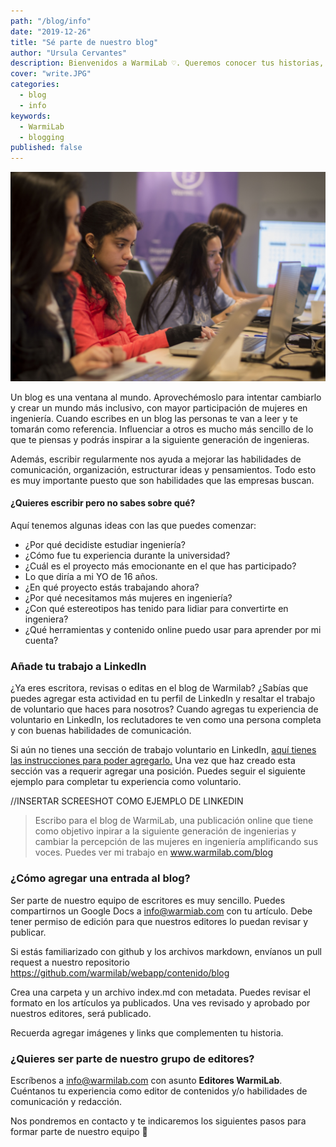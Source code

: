 ```yaml
---
path: "/blog/info"
date: "2019-12-26"
title: "Sé parte de nuestro blog"
author: "Ursula Cervantes"
description: Bienvenidos a WarmiLab ♡. Queremos conocer tus historias, tus experiencias y tu perspectiva del mundo de la ingeniería. ¡Inspiremos a la siguiente generación de ingenieras juntos!
cover: "write.JPG"
categories:
  - blog
  - info
keywords:
  - WarmiLab
  - blogging
published: false
---
```


![Niñas del programa WarmiLab](./write.JPG "Niñas del programa WarmiLab")


Un blog es una ventana al mundo. Aprovechémoslo para intentar cambiarlo y crear un mundo más inclusivo, con mayor participación de mujeres en ingeniería. Cuando escribes en un blog las personas te van a leer y te tomarán como referencia. Influenciar a otros es mucho más sencillo de lo que te piensas y podrás inspirar a la siguiente generación de ingenieras.


Además, escribir regularmente nos ayuda a mejorar las habilidades de comunicación, organización, estructurar ideas y pensamientos. Todo esto es muy importante puesto que son habilidades que las empresas buscan.

#### ¿Quieres escribir pero no sabes sobre qué?

Aquí tenemos algunas ideas con las que puedes comenzar:

* ¿Por qué decidiste estudiar ingeniería?
* ¿Cómo fue tu experiencia durante la universidad?
* ¿Cuál es el proyecto más emocionante en el que has participado?
* Lo que diría a mi YO de 16 años.
* ¿En qué proyecto estás trabajando ahora?
* ¿Por qué necesitamos más mujeres en ingeniería?
* ¿Con qué estereotipos has tenido para lidiar para convertirte en ingeniera?
* ¿Qué herramientas y contenido online puedo usar para aprender por mi cuenta?

### Añade tu trabajo a LinkedIn

¿Ya eres escritora, revisas o editas en el blog de Warmilab? ¿Sabías que puedes agregar esta actividad en tu perfil de LinkedIn y resaltar el trabajo de voluntario que haces para nosotros? Cuando agregas tu experiencia de voluntario en LinkedIn, los reclutadores te ven como una persona completa y con buenas habilidades de comunicación.

Si aún no tienes una sección de trabajo voluntario en LinkedIn, [aquí tienes las instrucciones para poder agregarlo.](https://www.linkedin.com/help/linkedin/answer/1284?query=add%20volunteer%20work) Una vez que haz creado esta sección vas a requerir agregar una posición. Puedes seguir el siguiente ejemplo para completar tu experiencia como voluntario.

//INSERTAR SCREESHOT COMO EJEMPLO DE LINKEDIN

> Escribo para el blog de WarmiLab, una publicación online que tiene como objetivo inpirar a la siguiente generación de ingenierias y cambiar la percepción de las mujeres en ingeniería amplificando sus voces.
> Puedes ver mi trabajo en www.warmilab.com/blog


### ¿Cómo agregar una entrada al blog?

Ser parte de nuestro equipo de escritores es muy sencillo. Puedes compartirnos un Google Docs a info@warmiab.com con tu artículo. Debe tener permiso de edición para que nuestros editores lo puedan revisar y publicar.

Si estás familiarizado con github y los archivos markdown, envíanos un pull request a nuestro repositorio https://github.com/warmilab/webapp/contenido/blog

Crea una carpeta y un archivo index.md con metadata. Puedes revisar el formato en los artículos ya publicados. Una ves revisado y aprobado por nuestros editores, será publicado.

Recuerda agregar imágenes y links que complementen tu historia.

### ¿Quieres ser parte de nuestro grupo de editores?

Escríbenos a info@warmilab.com con asunto **Editores WarmiLab**. Cuéntanos tu experiencia como editor de contenidos y/o habilidades de comunicación y redacción.

Nos pondremos en contacto y te indicaremos los siguientes pasos para formar parte de nuestro equipo 🤗
